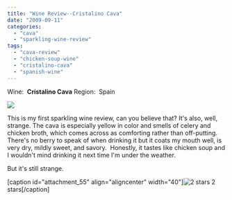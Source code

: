 ```yaml
---
title: "Wine Review--Cristalino Cava"
date: "2009-09-11"
categories: 
  - "cava"
  - "sparkling-wine-review"
tags: 
  - "cava-review"
  - "chicken-soup-wine"
  - "cristalino-cava"
  - "spanish-wine"
---
```


Wine:  **Cristalino Cava** Region:  Spain

![](http://www.rebeccagomezfarrell.com/gourmez/photos/cristalino.jpg)

This is my first sparkling wine review, can you believe that? It's also, well, strange. The cava is especially yellow in color and smells of celery and chicken broth, which comes across as comforting rather than off-putting.  There's no berry to speak of when drinking it but it coats my mouth well, is very dry, mildly sweet, and savory.  Honestly, it tastes like chicken soup and I wouldn't mind drinking it next time I'm under the weather.

But it's still strange.

\[caption id="attachment\_55" align="aligncenter" width="40"\]![2 stars](http://www.rebeccagomezfarrell.com/wp-content/uploads/2009/02/rating_chicken11.gif "rating_chicken11") 2 stars\[/caption\]
